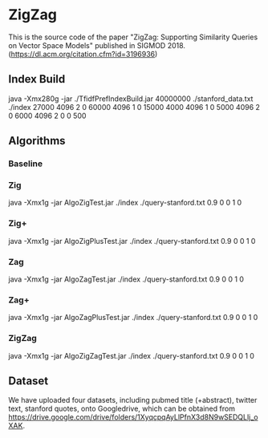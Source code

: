 # ZigZag
This is the source code of the paper "ZigZag: Supporting Similarity Queries on Vector Space Models" published in SIGMOD 2018. 
(https://dl.acm.org/citation.cfm?id=3196936)
## Index Build
java -Xmx280g -jar ./TfidfPrefIndexBuild.jar 40000000 ./stanford_data.txt ./index  27000 4096 2 0 60000 4096 1 0 15000 4000 4096 1 0 5000 4096 2 0 6000 4096 2 0 0 500
## Algorithms
### Baseline
### Zig
java -Xmx1g -jar AlgoZigTest.jar ./index ./query-stanford.txt 0.9 0 0 1 0
### Zig+
java -Xmx1g -jar AlgoZigPlusTest.jar ./index ./query-stanford.txt 0.9 0 0 1 0
### Zag
java -Xmx1g -jar AlgoZagTest.jar ./index ./query-stanford.txt 0.9 0 0 1 0
### Zag+
java -Xmx1g -jar AlgoZagPlusTest.jar ./index ./query-stanford.txt 0.9 0 0 1 0
### ZigZag
java -Xmx1g -jar AlgoZigZagTest.jar ./index ./query-stanford.txt 0.9 0 0 1 0
## Dataset
We have uploaded four datasets, including pubmed title (+abstract), twitter text, stanford quotes, onto Googledrive, which can be obtained from https://drive.google.com/drive/folders/1XyqcpqAyLlPfnX3d8N9wSEDQLlj_oXAK.
